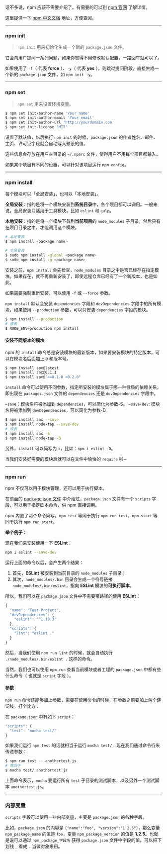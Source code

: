话不多说，npm 应该不需要介绍了。有需要的可以到 [npm 官网](https://www.npmjs.com/) 了解详情。

这里提供一下 [npm 中文文档](https://www.npmjs.com.cn/) 地址，方便查阅。

---

### npm init

> `npm init` 用来初始化生成一个新的 `package.json` 文件。

它会向用户提问一系列问题，如果你觉得不用修改默认配置，一路回车就可以了。

如果使用了 `-f`（ 代表 **force** ）、`-y`（ 代表 **yes** ），则跳过提问阶段，直接生成一个新的 `package.json` 文件，如 `npm init -y`。

---

### npm set

> `npm set` 用来设置环境变量。

```bash 
$ npm set init-author-name 'Your name'
$ npm set init-author-email 'Your email'
$ npm set init-author-url 'http://yourdomain.com'
$ npm set init-license 'MIT'
```

设置了默认值，以后执行 `npm init` 的时候，`package.json` 的作者姓名、邮件、主页、许可证字段就会自动写入预设的值。

这些信息会存放在用户主目录的 `~/.npmrc` 文件，使得用户不用每个项目都输入。

如果某个项目有不同的设置，可以针对该项目运行 `npm config`。

---

### npm install

每个模块可以「全局安装」，也可以「本地安装」。

**全局安装**：指的是将一个模块安装到**系统目录**中，各个项目都可以调用。一般来说，全局安装只适用于工具模块，比如 `eslint` 和 `gulp`。

**本地安装**：指的是将一个模块下载到**当前项目**的 `node_modules` 子目录，然后只有在项目目录之中，才能调用这个模块。

```bash
# 本地安装
$ npm install <package name>

# 全局安装
$ sudo npm install -global <package name>
$ sudo npm install -g <package name>
```

安装之前，`npm install` 会先检查，`node_modules` 目录之中是否已经存在指定模块。如果存在，就不再重新安装了，即使远程仓库已经有了一个新版本，也是如此。

如果需要强制重新安装，可以使用 `-f` 或 `--force` 参数。

`npm install` 默认会安装 `dependencies` 字段和 `devDependencies` 字段中的所有模块，如果使用 `--production` 参数，可以只安装 `dependencies` 字段的模块。

```bash
$ npm install --production
# 或者
$ NODE_ENV=production npm install
```

#### 安装不同版本的模块

npm 的 `install` 命令总是安装模块的最新版本，如果要安装模块的特定版本，可以在模块名后面加上 `@` 和版本号。

```bash
$ npm install sax@latest
$ npm install sax@0.1.1
$ npm install sax@">=0.1.0 <0.2.0"
```

`install` 命令可以使用不同参数，指定所安装的模块属于哪一种性质的依赖关系，即出现在 `packages.json` 文件的 `dependencies` 还是 `devDependencies` 字段中。

`–save`：模块名将被添加到 `dependencies`，可以简化为参数-S。
`–save-dev`: 模块名将被添加到 `devDependencies`，可以简化为参数-D。

```bash
$ npm install sax --save
$ npm install node-tap --save-dev
# 或者
$ npm install sax -S
$ npm install node-tap -D
```

另外，`install` 可以简写为 `i`，比如：`npm i eslint -D`。

当我们安装好需要的模块后就可以在文件中愉快的 `require` 啦~

---

### npm run

npm 不仅可以用于模块管理，还可以用于执行脚本。

在前面的 [package.json 文件](./packagejson文件.md) 中介绍过，`package.json` 文件有一个 `scripts` 字段，可以用于指定脚本命令，供 npm 直接调用。

npm 内置了两个命令简写，`npm test` 等同于执行 `npm run test`，`npm start` 等同于执行 `npm run start`。

**举个例子：**

现在我们来安装使用一下 **ESLint**：

```bash
npm i eslint --save-dev
```

运行上面的命令以后，会产生两个结果：

1. 首先，**ESLint** 被安装到当前目录的 `node_modules` 子目录；
2. 其次，`node_modules/.bin` 目录会生成一个符号链接 `node_modules/.bin/eslint`，指向 **ESLint** 模块的**可执行脚本**。

所以，我们可以在 `package.json` 文件中不需要带路径的使用 **ESLint**：

```javascript
{
  "name": "Test Project",
  "devDependencies": {
    "eslint": "^1.10.3"
  },
  "scripts": {
    "lint": "eslint ."
  }
}
```

然后，当我们使用 `npm run lint` 的时候，就会自动执行 `./node_modules/.bin/eslint .` 这样的命令。

当然，我们也可以使用 `npm run` 查看当前模块或者工程的 `package.json` 中都有些什么命令（ 也就是 `script` 字段 ）。

#### 参数

`npm run` 命令还能够加上参数，需要在使用命令的时候，在参数之前要加上两个连词线，打个比方：

在 `package.json` 中有如下 `script`：

```javascript
"scripts": {
  "test": "mocha test/"
}
```

如果我们运行 `npm test` 的话就相当于运行 `mocha test/`，现在我们通过命令行来传递参数：

```bash
$ npm run test -- anothertest.js
# 等同于
$ mocha test/ anothertest.js
```

上面命令表示，`mocha` 要运行所有 `test` 子目录的测试脚本，以及另外一个测试脚本 `anothertest.js`。

---

### 内部变量

`scripts` 字段可以使用一些内部变量，主要是 `package.json` 的各种字段。

比如，`package.json` 的内容是 `{"name":"foo", "version":"1.2.5"}`，那么变量 `npm_package_name` 的值是 `foo`，变量 `npm_package_version` 的值是 **1.2.5**。也就是说可以通过 `npm_package_字段名` 获得 `package.json` 文件中字段的值。可以把下划线 `_` 看成 `.` 当做对象来用。